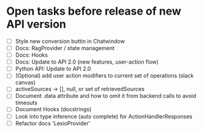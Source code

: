 # Open tasks before release of new API version

- [ ] Style new conversion buttin in Chatwindow
- [ ] Docs: RagProvider / state management
- [ ] Docs: Hooks
- [ ] Docs: Update to API 2.0 (new features, user-action flow)
- [ ] Python API: Update to API 2.0
- [ ] (Optional) add user action modifiers to current set of operations (slack canvas)
- [ ] activeSources -> [], null, or set of retrievedSources
- [ ] Document .data attribute and how to omit it from backend calls to avoid timeouts
- [ ] Document Hooks (docstrings)
- [ ] Look into type inference (auto complete) for ActionHandlerResponses
- [ ] Refactor docs 'LexioProvider'